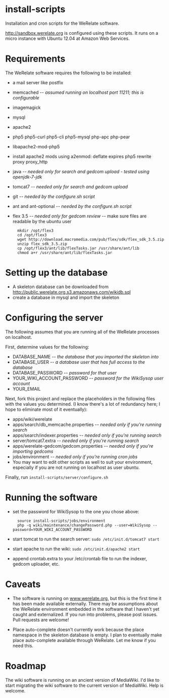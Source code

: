 install-scripts
===============

Installation and cron scripts for the WeRelate software.

http://sandbox.werelate.org is configured using these scripts.
It runs on a micro instance with Ubuntu 12.04 at Amazon Web Services.

Requirements
============

The WeRelate software requires the following to be installed:

* a mail server like postfix
* memcached -- _assumed running on localhost port 11211; this is configurable_
* imagemagick
* mysql
* apache2
* php5 php5-curl php5-cli php5-mysql php-apc php-pear
* libapache2-mod-php5
* install apache2 mods using a2enmod: deflate expires php5 rewrite proxy proxy_http
* java -- _needed only for search and gedcom upload - tested using openjdk-7-jdk_
* tomcat7 -- _needed only for search and gedcom upload_
* git -- _needed by the configure.sh script_
* ant and ant-optional -- _needed by the configure.sh script_
* flex 3.5 -- _needed only for gedcom review_ -- make sure files are readable by the ubuntu user

        mkdir /opt/flex3
        cd /opt/flex3
        wget http://download.macromedia.com/pub/flex/sdk/flex_sdk_3.5.zip
        unzip flex_sdk_3.5.zip
        cp /opt/flex3/ant/lib/flexTasks.jar /usr/share/ant/lib
        chmod a+r /usr/share/ant/lib/flexTasks.jar

Setting up the database
=======================

* A skeleton database can be downloaded from http://public.werelate.org.s3.amazonaws.com/wikidb.sql
* create a database in mysql and import the skeleton

Configuring the server
======================

The following assumes that you are running all of the WeRelate processes on localhost.

First, determine values for the following:

* DATABASE_NAME -- _the database that you imported the skeleton into_
* DATABASE_USER -- _a database user that has full access to the database_
* DATABASE_PASSWORD -- _password for that user_
* YOUR_WIKI_ACCOUNT_PASSWORD -- _password for the WikiSysop user account_
* YOUR_EMAIL

Next, fork this project and replace the placeholders in the following files with the values you determined.
(I know there's a lot of redundancy here; I hope to eliminate most of it eventually):

* apps/wiki/werelate
* apps/search/db_memcache.properties -- _needed only if you're running search_
* apps/search/indexer.properties -- _needed only if you're running search_
* server/tomcat7.extra -- _needed only if you're running search_
* apps/werelate-gedcom/gedcom.properties -- _needed only if you're importing gedcoms_
* jobs/environment -- _needed only if you're running cron jobs_
* You may want to edit other scripts as well to suit your environment, especially if you are not running on localhost as user ubuntu.

Finally, run `install-scripts/server/configure.sh`

Running the software
====================

* set the password for WikiSysop to the one you chose above:

        source install-scripts/jobs/environment
        php -q wiki/maintenance/changePassword.php --user=WikiSysop --password=YOUR_WIKI_ACCOUNT_PASSWORD

* start tomcat to run the search server: `sudo /etc/init.d/tomcat7 start`
* start apache to run the wiki: `sudo /etc/init.d/apache2 start`
* append crontab.extra to your /etc/crontab file to run the indexer, gedcom uploader, etc.

Caveats
=======

* The software is running on www.werelate.org, but this is the first time it has been made available externally.
There may be assumptions about the WeRelate environment embedded in the software that I haven't yet caught and externalized.
If you run into problems, please post issues.  Pull requests are welcome!

* Place auto-complete doesn't currently work because the place namespace in the skeleton database is empty.
I plan to eventually make place auto-complete available through WeRelate. Let me know if you need this.

Roadmap
=======

The wiki software is running on an ancient version of MediaWiki.
I'd like to start migrating the wiki software to the current version of MediaWiki.
Help is welcome.
